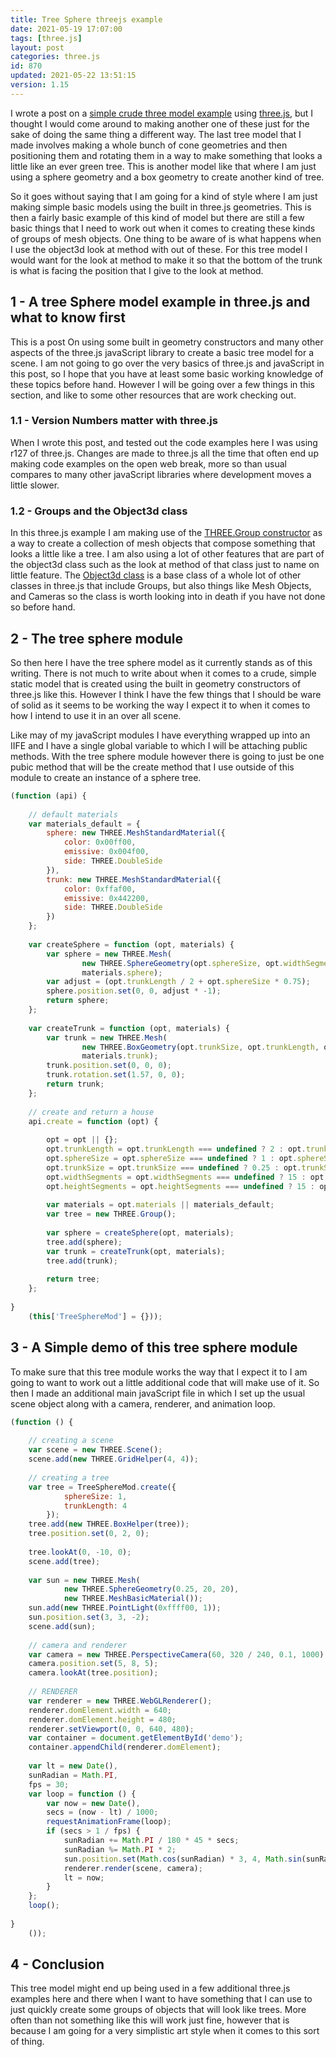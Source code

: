 ```yaml
---
title: Tree Sphere threejs example
date: 2021-05-19 17:07:00
tags: [three.js]
layout: post
categories: three.js
id: 870
updated: 2021-05-22 13:51:15
version: 1.15
---
```


I wrote a post on a [simple crude three model example](/2019/07/30/threejs-examples-tree/) using [three.js](https://threejs.org/docs/#manual/en/introduction/Creating-a-scene), but I thought I would come around to making another one of these just for the sake of doing the same thing a different way. The last tree model that I made involves making a whole bunch of cone geometries and then positioning them and rotating them in a way to make something that looks a little like an ever green tree. This is another model like that where I am just using a sphere geometry and a box geometry to create another kind of tree.

So it goes without saying that I am going for a kind of style where I am just making simple basic models using the built in three.js geometries. This is then a fairly basic example of this kind of model but there are still a few basic things that I need to work out when it comes to creating these kinds of groups of mesh objects. One thing to be aware of is what happens when I use the object3d look at method with out of these. For this tree model I would want for the look at method to make it so that the bottom of the trunk is what is facing the position that I give to the look at method. 

<!-- more -->

## 1 - A tree Sphere model example in three.js and what to know first

This is a post On using some built in geometry constructors and many other aspects of the three.js javaScript library to create a basic tree model for a scene. I am not going to go over the very basics of three.js and javaScript in this post, so I hope that you have at least some basic working knowledge of these topics before hand. However I will be going over a few things in this section, and like to some other resources that are work checking out. 

### 1.1 - Version Numbers matter with three.js

When I wrote this post, and tested out the code examples here I was using r127 of three.js. Changes are made to three.js all the time that often end up making code examples on the open web break, more so than usual compares to many other javaScript libraries where development moves a little slower.

### 1.2 - Groups and the Object3d class

In this three.js example I am making use of the [THREE.Group constructor](/2018/05/16/threejs-grouping-mesh-objects/) as a way to create a collection of mesh objects that compose something that looks a little like a tree. I am also using a lot of other features that are part of the object3d class such as the look at method of that class just to name on little feature. The [Object3d class](/2018/04/23/threejs-object3d/) is a base class of a whole lot of other classes in three.js that include Groups, but also things like Mesh Objects, and Cameras so the class is worth looking into in death if you have not done so before hand.

## 2 - The tree sphere module

So then here I have the tree sphere model as it currently stands as of this writing. There is not much to write about when it comes to a crude, simple static model that is created using the built in geometry constructors of three.js like this. However I think I have the few things that I should be ware of solid as it seems to be working the way I expect it to when it comes to how I intend to use it in an over all scene.

Like may of my javaScript modules I have everything wrapped up into an IIFE and I have a single global variable to which I will be attaching public methods. With the tree sphere module however there is going to just be one pubic method that will be the create method that I use outside of this module to create an instance of a sphere tree.

```js
(function (api) {
 
    // default materials
    var materials_default = {
        sphere: new THREE.MeshStandardMaterial({
            color: 0x00ff00,
            emissive: 0x004f00,
            side: THREE.DoubleSide
        }),
        trunk: new THREE.MeshStandardMaterial({
            color: 0xffaf00,
            emissive: 0x442200,
            side: THREE.DoubleSide
        })
    };
 
    var createSphere = function (opt, materials) {
        var sphere = new THREE.Mesh(
                new THREE.SphereGeometry(opt.sphereSize, opt.widthSegments, opt.heightSegments),
                materials.sphere);
        var adjust = (opt.trunkLength / 2 + opt.sphereSize * 0.75);
        sphere.position.set(0, 0, adjust * -1);
        return sphere;
    };
 
    var createTrunk = function (opt, materials) {
        var trunk = new THREE.Mesh(
                new THREE.BoxGeometry(opt.trunkSize, opt.trunkLength, opt.trunkSize),
                materials.trunk);
        trunk.position.set(0, 0, 0);
        trunk.rotation.set(1.57, 0, 0);
        return trunk;
    };
 
    // create and return a house
    api.create = function (opt) {
 
        opt = opt || {};
        opt.trunkLength = opt.trunkLength === undefined ? 2 : opt.trunkLength;
        opt.sphereSize = opt.sphereSize === undefined ? 1 : opt.sphereSize;
        opt.trunkSize = opt.trunkSize === undefined ? 0.25 : opt.trunkSize;
        opt.widthSegments = opt.widthSegments === undefined ? 15 : opt.widthSegments;
        opt.heightSegments = opt.heightSegments === undefined ? 15 : opt.heightSegments;
 
        var materials = opt.materials || materials_default;
        var tree = new THREE.Group();
 
        var sphere = createSphere(opt, materials);
        tree.add(sphere);
        var trunk = createTrunk(opt, materials);
        tree.add(trunk);
 
        return tree;
    };
 
}
    (this['TreeSphereMod'] = {}));
```

## 3 - A Simple demo of this tree sphere module

To make sure that this tree module works the way that I expect it to I am going to want to work out a little additional code that will make use of it. So then I made an additional main javaScript file in which I set up the usual scene object along with a camera, renderer, and animation loop.

```js
(function () {
 
    // creating a scene
    var scene = new THREE.Scene();
    scene.add(new THREE.GridHelper(4, 4));
 
    // creating a tree
    var tree = TreeSphereMod.create({
            sphereSize: 1,
            trunkLength: 4
        });
    tree.add(new THREE.BoxHelper(tree));
    tree.position.set(0, 2, 0);
 
    tree.lookAt(0, -10, 0);
    scene.add(tree);
 
    var sun = new THREE.Mesh(
            new THREE.SphereGeometry(0.25, 20, 20),
            new THREE.MeshBasicMaterial());
    sun.add(new THREE.PointLight(0xffff00, 1));
    sun.position.set(3, 3, -2);
    scene.add(sun);
 
    // camera and renderer
    var camera = new THREE.PerspectiveCamera(60, 320 / 240, 0.1, 1000);
    camera.position.set(5, 8, 5);
    camera.lookAt(tree.position);
 
    // RENDERER
    var renderer = new THREE.WebGLRenderer();
    renderer.domElement.width = 640;
    renderer.domElement.height = 480;
    renderer.setViewport(0, 0, 640, 480);
    var container = document.getElementById('demo');
    container.appendChild(renderer.domElement);
 
    var lt = new Date(),
    sunRadian = Math.PI,
    fps = 30;
    var loop = function () {
        var now = new Date(),
        secs = (now - lt) / 1000;
        requestAnimationFrame(loop);
        if (secs > 1 / fps) {
            sunRadian += Math.PI / 180 * 45 * secs;
            sunRadian %= Math.PI * 2;
            sun.position.set(Math.cos(sunRadian) * 3, 4, Math.sin(sunRadian) * 3);
            renderer.render(scene, camera);
            lt = now;
        }
    };
    loop();
 
}
    ());
```

## 4 - Conclusion 

This tree model might end up being used in a few additional three.js examples here and there when I want to have something that I can use to just quickly create some groups of objects that will look like trees. More often than not something like this will work just fine, however that is because I am going for a very simplistic art style when it comes to this sort of thing.

